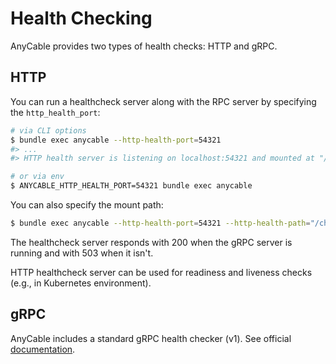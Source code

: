 # Health Checking

AnyCable provides two types of health checks: HTTP and gRPC.

## HTTP

You can run a healthcheck server along with the RPC server by specifying the `http_health_port`:

```sh
# via CLI options
$ bundle exec anycable --http-health-port=54321
#> ...
#> HTTP health server is listening on localhost:54321 and mounted at "/health"

# or via env
$ ANYCABLE_HTTP_HEALTH_PORT=54321 bundle exec anycable
```

You can also specify the mount path:

```sh
$ bundle exec anycable --http-health-port=54321 --http-health-path="/check"
```

The healthcheck server responds with 200 when the gRPC server is running and with 503 when it isn't.

HTTP healthcheck server can be used for readiness and liveness checks (e.g., in Kubernetes environment).

## gRPC

AnyCable includes a standard gRPC health checker (v1). See official [documentation](https://github.com/grpc/grpc/blob/master/doc/health-checking.md).
